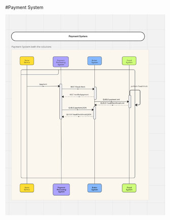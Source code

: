 #Payment System

![UML DIAGRAM](./PaymentProcessingSystem/images/Screenshot%202024-05-31%20at%2013.15.51.png)